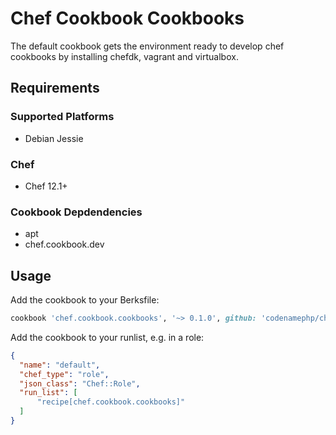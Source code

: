 # Chef Cookbook Cookbooks

The default cookbook gets the environment ready to develop chef cookbooks by installing chefdk, vagrant and virtualbox.

## Requirements

### Supported Platforms

- Debian Jessie

### Chef

- Chef 12.1+

### Cookbook Depdendencies

- apt
- chef.cookbook.dev

## Usage

Add the cookbook to your Berksfile:

```ruby
cookbook 'chef.cookbook.cookbooks', '~> 0.1.0', github: 'codenamephp/chef.cookbook.cookbooks'
```

Add the cookbook to your runlist, e.g. in a role:

```json
{
  "name": "default",
  "chef_type": "role",
  "json_class": "Chef::Role",
  "run_list": [
	  "recipe[chef.cookbook.cookbooks]"
  ]
}
```

